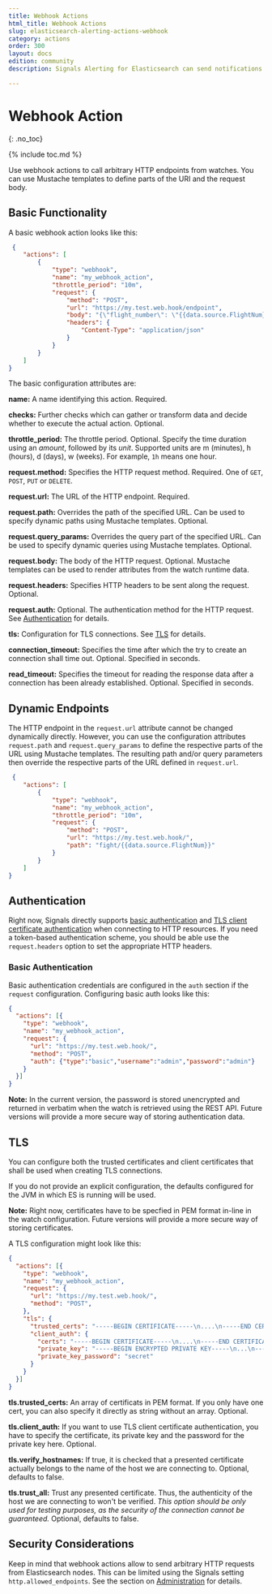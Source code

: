 ```yaml
---
title: Webhook Actions
html_title: Webhook Actions
slug: elasticsearch-alerting-actions-webhook
category: actions
order: 300
layout: docs
edition: community
description: Signals Alerting for Elasticsearch can send notifications to webhooks in case it detects anomalies in your data

---
```


<!--- Copyright 2020 floragunn GmbH -->

# Webhook Action
{: .no_toc}

{% include toc.md %}

Use webhook actions to call arbitrary HTTP endpoints from watches. You can use Mustache templates to define parts of the URI and the request body.

## Basic Functionality

A basic webhook action looks like this:

<!-- {% raw %} -->
```json
 {
	"actions": [
		{
			"type": "webhook",
			"name": "my_webhook_action",
			"throttle_period": "10m",
			"request": {
				"method": "POST",
				"url": "https://my.test.web.hook/endpoint",
				"body": "{\"flight_number\": \"{{data.source.FlightNum}}\"}",
				"headers": {
					"Content-Type": "application/json"
				}
			}
		}
	]
}
```
<!-- {% endraw %} -->

The basic configuration attributes are:

**name:** A name identifying this action. Required.

**checks:** Further checks which can gather or transform data and decide whether to execute the actual action. Optional.

**throttle_period:** The throttle period. Optional. Specify the time duration using an *amount*, followed by its *unit*. Supported units are m (minutes), h (hours), d (days), w (weeks). For example, `1h` means one hour.

**request.method:** Specifies the HTTP request method. Required. One of `GET`, `POST`, `PUT` or `DELETE`.

**request.url:** The URL of the HTTP endpoint. Required.

**request.path:** Overrides the path of the specified URL. Can be used to specify dynamic paths using Mustache templates. Optional.

**request.query_params:** Overrides the query part of the specified URL. Can be used to specify dynamic queries using Mustache templates. Optional.

**request.body:** The body of the HTTP request. Optional. Mustache templates can be used to render attributes from the watch runtime data.

**request.headers:** Specifies HTTP headers to be sent along the request. Optional.

**request.auth:** Optional. The authentication method for the HTTP request. See [Authentication](#authentication) for details.

**tls:** Configuration for TLS connections. See [TLS](#tls) for details.

**connection_timeout:** Specifies the time after which the try to create an connection shall time out. Optional. Specified in seconds.

**read_timeout:** Specifies the timeout for reading the response data after a connection has been already established. Optional. Specified in seconds.


## Dynamic Endpoints

The HTTP endpoint in the `request.url` attribute cannot be changed dynamically directly. However, you can use the configuration attributes `request.path` and `request.query_params` to define the respective parts of the URL using Mustache templates. The resulting path and/or query parameters then override the respective parts of the URL defined in `request.url`.

<!-- {% raw %} -->
```json
 {
	"actions": [
		{
			"type": "webhook",
			"name": "my_webhook_action",
			"throttle_period": "10m",
			"request": {
				"method": "POST",
				"url": "https://my.test.web.hook/",
				"path": "fight/{{data.source.FlightNum}}"
			}
		}
	]
}
```
<!-- {% endraw %} -->

## Authentication

Right now, Signals directly supports [basic authentication](#basic-authentication) and [TLS client certificate authentication](#tls) when connecting to HTTP resources. If you need a token-based authentication scheme, you should be able use the `request.headers` option to set the appropriate HTTP headers.

### Basic Authentication

Basic authentication credentials are configured in the `auth` section if the `request` configuration. Configuring basic auth looks like this:

```json
{
  "actions": [{
    "type": "webhook",
    "name": "my_webhook_action",
    "request": {
      "url": "https://my.test.web.hook/",
      "method": "POST",
      "auth": {"type":"basic","username":"admin","password":"admin"}
    }
  }]
}
```

**Note:** In the current version, the password is stored unencrypted and returned in verbatim when the watch is retrieved using the REST API. Future versions will provide a more secure way of storing authentication data.

## TLS

You can configure both the trusted certificates and client certificates that shall be used when creating TLS connections.

If you do not provide an explicit configuration, the defaults configured for the JVM in which ES is running will be used.

**Note:** Right now, certificates have to be specfied in PEM format in-line in the watch configuration. Future versions will provide a more secure way of storing certificates.

A TLS configuration might look like this:

```json
{
  "actions": [{
    "type": "webhook",
    "name": "my_webhook_action",
    "request": {
      "url": "https://my.test.web.hook/",
      "method": "POST",
    },
    "tls": {
      "trusted_certs": "-----BEGIN CERTIFICATE-----\n....\n-----END CERTIFICATE-----\n",
      "client_auth": {
        "certs": "-----BEGIN CERTIFICATE-----\n....\n-----END CERTIFICATE-----\n",
        "private_key": "-----BEGIN ENCRYPTED PRIVATE KEY-----\n...\n-----END ENCRYPTED PRIVATE KEY-----\n",
        "private_key_password": "secret"
      }
    }
  }]
}
```

**tls.trusted_certs:** An array of certificats in PEM format. If you only have one cert, you can also specify it directly as string without an array. Optional.

**tls.client_auth:** If you want to use TLS client certificate authentication, you have to specify the certificate, its private key and the password for the private key here. Optional.

**tls.verify_hostnames:** If true, it is checked that a presented certificate actually belongs to the name of the host we are connecting to. Optional, defaults to false.

**tls.trust_all:** Trust any presented certificate. Thus, the authenticity of the host we are connecting to won't be verified. *This option should be only used for testing purposes, as the security of the connection cannot be guaranteed.* Optional, defaults to false.



## Security Considerations

Keep in mind that webhook actions allow to send arbitrary HTTP requests from Elasticsearch nodes. This can be limited using the Signals setting `http.allowed_endpoints`. See the section on [Administration](administration.md) for details.
